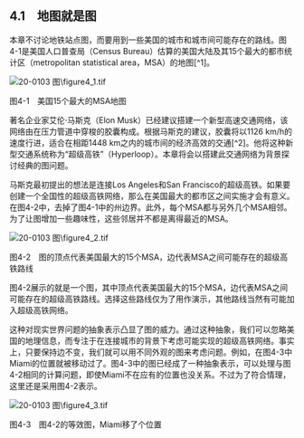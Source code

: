    

## 4.1　地图就是图

本章不讨论地铁站点图，而要用到一些美国的城市和城市间可能存在的路线。图4-1是美国人口普查局（Census Bureau）估算的美国大陆及其15个最大的都市统计区（metropolitan statistical area，MSA）的地图[^1]。

![20-0103 图\figure4_1.tif](../0-Assets/Epubook/算法精粹：经典计算机科学问题的%20Python%20实现%20(David%20Kopec%20[Kopec,%20David])%20(Z-Library)/images/00027.jpeg)

图4-1　美国15个最大的MSA地图

著名企业家艾伦·马斯克（Elon Musk）已经建议搭建一个新型高速交通网络，该网络由在压力管道中穿梭的胶囊构成。根据马斯克的建议，胶囊将以1126 km/h的速度行进，适合在相距1448 km之内的城市间的经济高效的交通[^2]。他将这种新型交通系统称为“超级高铁”（Hyperloop）。本章将会以搭建此交通网络为背景探讨经典的图问题。

马斯克最初提出的想法是连接Los Angeles和San Francisco的超级高铁。如果要创建一个全国性的超级高铁网络，那么在美国最大的都市区之间实施才会有意义。在图4-2中，去掉了图4-1中的州边界。此外，每个MSA都与另外几个MSA相邻。为了让图增加一些趣味性，这些邻居并不都是离得最近的MSA。

![20-0103 图\figure4_2.tif](../0-Assets/Epubook/算法精粹：经典计算机科学问题的%20Python%20实现%20(David%20Kopec%20[Kopec,%20David])%20(Z-Library)/images/00028.jpeg)

图4-2　图的顶点代表美国最大的15个MSA，边代表MSA之间可能存在的超级高铁路线

图4-2展示的就是一个图，其中顶点代表美国最大的15个MSA，边代表MSA之间可能存在的超级高铁路线。选择这些路线仅为了用作演示，其他路线当然有可能加入超级高铁网络。

这种对现实世界问题的抽象表示凸显了图的威力。通过这种抽象，我们可以忽略美国的地理信息，而专注于在连接城市的背景下考虑可能实现的超级高铁网络。事实上，只要保持边不变，我们就可以用不同外观的图来考虑问题。例如，在图4-3中Miami的位置就被移动过了。图4-3中的图已经成了一种抽象表示，可以处理与图4-2相同的计算问题，即使Miami不在应有的位置也没关系。不过为了符合情理，这里还是采用图4-2表示。

![20-0103 图\figure4_3.tif](../0-Assets/Epubook/算法精粹：经典计算机科学问题的%20Python%20实现%20(David%20Kopec%20[Kopec,%20David])%20(Z-Library)/images/00029.jpeg)

图4-3　图4-2的等效图，Miami移了个位置